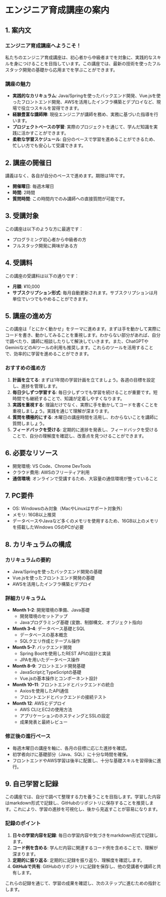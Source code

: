 # エンジニア育成講座の案内

## **1. 案内文**

### **エンジニア育成講座へようこそ！**

私たちのエンジニア育成講座は、初心者から中級者までを対象に、実践的なスキルを身につけることを目指しています。この講座では、最新の技術を使ったフルスタック開発の基礎から応用までを学ぶことができます。

### **講座の魅力**

- **実践的なカリキュラム**: Java/Springを使ったバックエンド開発、Vue.jsを使ったフロントエンド開発、AWSを活用したインフラ構築とデプロイなど、現場で役立つスキルを習得できます。
- **経験豊富な講師陣**: 現役エンジニアが講師を務め、実務に基づいた指導を行います。
- **プロジェクトベースの学習**: 実際のプロジェクトを通じて、学んだ知識を実践に活かすことができます。
- **柔軟な学習スケジュール**: 自分のペースで学習を進めることができるため、忙しい方でも安心して受講できます。

## **2. 講座の開催日**

講義はなく、各自が自分のペースで進めます。期限は1年です。

- **開催曜日**: 毎週木曜日
- **時間**: 2時間
- **質問時間**: この時間内でのみ講師への直接質問が可能です。

## **3. 受講対象**

この講座は以下のような方に最適です：

- プログラミング初心者から中級者の方
- フルスタック開発に興味がある方

## **4. 受講料**

この講座の受講料は以下の通りです：

- **月額**: ¥10,000
- **サブスクリプション形式**: 毎月自動更新されます。サブスクリプションは月単位でいつでもやめることができます。

## **5. 講座の進め方**

この講座は「とにかく動かせ」をテーマに進めます。まずは手を動かして実際にコードを書き、動かしてみることを重視します。わからない部分があれば、自分で調べたり、講師に相談したりして解決していきます。また、ChatGPTやGeminiなどのAIツールの利用も推奨します。これらのツールを活用することで、効率的に学習を進めることができます。

### **おすすめの進め方**

1. **計画を立てる**: まずは1年間の学習計画を立てましょう。各週の目標を設定し、進捗を管理します。
2. **毎日少しずつ学習する**: 毎日少しずつでも学習を続けることが重要です。短時間でも継続することで、知識が定着しやすくなります。
3. **実践を重視する**: 理論だけでなく、実際に手を動かしてコードを書くことを重視しましょう。実践を通じて理解が深まります。
4. **質問を積極的にする**: 木曜日の講座時間を活用し、わからないことを講師に質問しましょう。
5. **フィードバックを受ける**: 定期的に進捗を発表し、フィードバックを受けることで、自分の理解度を確認し、改善点を見つけることができます。

## **6. 必要なリソース**

- 開発環境: VS Code、Chrome DevTools
- クラウド費用: AWSのフリーティア利用
- **通信環境**: オンラインで受講するため、大容量の通信環境が整っていること

## **7. PC要件**

- OS: Windowsのみ対象（MacやLinuxはサポート対象外）
- メモリ: 16GB以上推奨
- データベースやJavaなど多くのメモリを使用するため、16GB以上のメモリを搭載したWindows OSのPCが必要

## **8. カリキュラムの構成**

### **カリキュラムの要約**

- Java/Springを使ったバックエンド開発の基礎
- Vue.jsを使ったフロントエンド開発の基礎
- AWSを活用したインフラ構築とデプロイ

### **詳細カリキュラム**

- **Month 1–2**: 開発環境の準備、Java基礎
  - 開発環境のセットアップ
  - Javaプログラミング基礎 (変数、制御構文、オブジェクト指向)
- **Month 3–4**: データベース基礎とSQL
  - データベースの基本概念
  - SQLクエリ作成とテーブル操作
- **Month 5–7**: バックエンド開発
  - Spring Bootを使用したREST APIの設計と実装
  - JPAを用いたデータベース操作
- **Month 8–9**: フロントエンド開発基礎
  - JavaScriptとTypeScriptの基礎
  - Vue.jsの基本操作とコンポーネント設計
- **Month 10–11**: フロントエンドとバックエンドの統合
  - Axiosを使用したAPI通信
  - フロントエンドとバックエンドの接続テスト
- **Month 12**: AWSとデプロイ
  - AWS CLIとEC2の使用方法
  - アプリケーションのホスティングとSSLの設定
  - 成果発表と最終レビュー

### **修正後の進行ペース**

- 毎週木曜日の講座を軸に、各月の目標に応じた進捗を確認。
- 初学者向けに基礎部分（Java、SQL）に十分な時間を確保。
- フロントエンドやAWS学習は後半に配置し、十分な基礎スキルを習得後に進行。

## **9. 自己学習と記録**

この講座では、自分で調べて整理する力を養うことを目指します。学習した内容はmarkdown形式で記録し、GitHubのリポジトリに保存することを推奨します。これにより、学習の進捗を可視化し、後から見返すことが容易になります。

### **記録のポイント**

1. **日々の学習内容を記録**: 毎日の学習内容や気づきをmarkdown形式で記録します。
2. **コード例を含める**: 学んだ内容に関連するコード例を含めることで、理解が深まります。
3. **定期的に振り返る**: 定期的に記録を振り返り、理解度を確認します。
4. **GitHubで共有**: GitHubのリポジトリに記録を保存し、他の受講者や講師と共有します。

これらの記録を通じて、学習の成果を確認し、次のステップに進むための指針とします。
